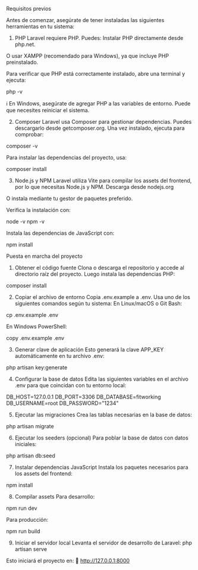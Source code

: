 Requisitos previos

Antes de comenzar, asegúrate de tener instaladas las siguientes herramientas en tu sistema:

1. PHP
   Laravel requiere PHP. Puedes:
   Instalar PHP directamente desde php.net.

O usar XAMPP (recomendado para Windows), ya que incluye PHP preinstalado.

Para verificar que PHP está correctamente instalado, abre una terminal y ejecuta:

php -v

ℹ️ En Windows, asegúrate de agregar PHP a las variables de entorno. Puede que necesites reiniciar el sistema.

2. Composer
   Laravel usa Composer para gestionar dependencias. Puedes descargarlo desde getcomposer.org.
   Una vez instalado, ejecuta para comprobar:

composer -v

Para instalar las dependencias del proyecto, usa:

composer install

3. Node.js y NPM
   Laravel utiliza Vite para compilar los assets del frontend, por lo que necesitas Node.js y NPM.
   Descarga desde nodejs.org

O instala mediante tu gestor de paquetes preferido.

Verifica la instalación con:

node -v
npm -v

Instala las dependencias de JavaScript con:

npm install

Puesta en marcha del proyecto

1. Obtener el código fuente
   Clona o descarga el repositorio y accede al directorio raíz del proyecto. Luego instala las dependencias PHP:

composer install

2. Copiar el archivo de entorno
   Copia .env.example a .env. Usa uno de los siguientes comandos según tu sistema:
   En Linux/macOS o Git Bash:

cp .env.example .env

En Windows PowerShell:

copy .env.example .env

3. Generar clave de aplicación
   Esto generará la clave APP_KEY automáticamente en tu archivo .env:

php artisan key:generate

4. Configurar la base de datos
   Edita las siguientes variables en el archivo .env para que coincidan con tu entorno local:

DB_HOST=127.0.0.1
DB_PORT=3306
DB_DATABASE=fitworking
DB_USERNAME=root
DB_PASSWORD="1234"

5. Ejecutar las migraciones
   Crea las tablas necesarias en la base de datos:

php artisan migrate

6. Ejecutar los seeders (opcional)
   Para poblar la base de datos con datos iniciales:

php artisan db:seed

7. Instalar dependencias JavaScript
   Instala los paquetes necesarios para los assets del frontend:

npm install

8. Compilar assets
   Para desarrollo:

npm run dev

Para producción:

npm run build

9. Iniciar el servidor local
   Levanta el servidor de desarrollo de Laravel:
   php artisan serve

Esto iniciará el proyecto en:
📍 http://127.0.0.1:8000
